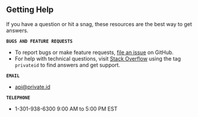 ## Getting Help
If you have a question or hit a snag, these resources are the best way to get answers.

<b>`BUGS AND FEATURE REQUESTS`</b>
* To report bugs or make feature requests, [file an issue](https://github.com/openinfer/PrivateIdentity/issues) on GitHub. 
* For help with technical questions, visit [Stack Overflow](https://stackoverflow.com/questions/tagged/privateid) using the tag `privateid` to find answers and get support. 

<b>`EMAIL`</b>
* api@private.id

<b>`TELEPHONE`</b>
* 1-301-938-6300 9:00 AM to 5:00 PM EST
